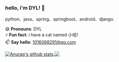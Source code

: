 ### hello, i'm DYL! 👋
python、java、spring、springboot、android、django.

😄 **Pronouns**: DYL<br>
⚡ **Fun fact**: i have a cat named 小哈!<br>
📫 **Say hello**: 1016068291@qq.com



<a href="https://github.com/anuraghazra/github-readme-stats">
  <img align="center" src="https://github-readme-stats.anuraghazra1.vercel.app/api?username=DYL521&show_icons=true&theme=prussian&line_height=27" alt="Anurag's github stats" />
</a>

<a href="https://github.com/anuraghazra/github-readme-stats">
  <!-- Change the `github-readme-stats.anuraghazra1.vercel.app` to `github-readme-stats.vercel.app`  -->
  <img align="center" src="https://github-readme-stats.anuraghazra1.vercel.app/api/top-langs/?username=DYL521&theme=prussian&hide=html,python" />
</a>



<!--<a href="https://github.com/DYL521/DesignPattern">. -->
  <!-- Change the `github-readme-stats.anuraghazra1.vercel.app` to `github-readme-stats.vercel.app`  -->
 <!--- <img align="center" src="https://github-readme-stats.anuraghazra1.vercel.app/api/pin/?username=DYL521&repo=DesignPattern&theme=prussian" />
</a>     -->
<!-- <a href="https://github.com/DYL521/flutter_study"> -->
  <!-- Change the `github-readme-stats.anuraghazra1.vercel.app` to `github-readme-stats.vercel.app`  -->
<!--  <img align="center" src="https://github-readme-stats.anuraghazra1.vercel.app/api/pin/?username=DYL521&repo=flutter_study&theme=prussian" />
</a> -->





